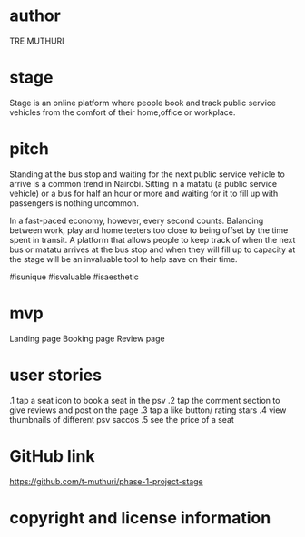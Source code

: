 # author

TRE MUTHURI

# stage

Stage is an online platform where people book and track public service vehicles from the comfort of their home,office or workplace.

# pitch

Standing at the bus stop and waiting for the next public service vehicle to arrive is a common trend in  Nairobi. Sitting in a matatu (a public service vehicle) or a bus for half an hour or more and waiting for it to fill up with passengers is nothing uncommon.

In a fast-paced economy, however, every second counts. Balancing between work, play and home teeters too close to being offset by the time spent in transit. A platform that allows people to keep track of when the next bus or matatu arrives at the bus stop and when they will fill up to capacity at the stage will be an invaluable tool to help save on their time.

#isunique #isvaluable #isaesthetic

# mvp

Landing page
Booking page
Review page 

# user stories

.1 tap a seat icon to book a seat in the psv
.2 tap the comment section to give reviews and post on the page
.3 tap a like button/ rating stars
.4 view thumbnails of different psv saccos
.5 see the price of a seat

# GitHub link

https://github.com/t-muthuri/phase-1-project-stage


# copyright and license information